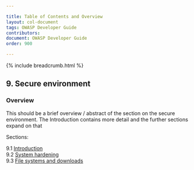 ```yaml
---

title: Table of Contents and Overview
layout: col-document
tags: OWASP Developer Guide
contributors:
document: OWASP Developer Guide
order: 900

---
```


{% include breadcrumb.html %}

## 9. Secure environment

### Overview

This should be a brief overview / abstract of the section on the secure environment.
The Introduction contains more detail and the further sections expand on that

Sections:

9.1 [Introduction](01-secure-environment.md)  
9.2 [System hardening](02-system-hardening.md)  
9.3 [File systems and downloads](03-files.md)  
